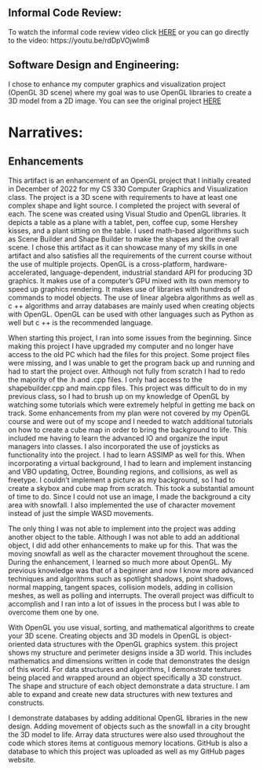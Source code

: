 <h2>Informal Code Review:</h2>
<p>To watch the informal code review video click <a href="https://youtu.be/rdDpVOjwIm8" target="_blank"> HERE</a> or you can go directly to the video: https://youtu.be/rdDpVOjwIm8 </p>

<h2>Software Design and Engineering: </h2>
<p>I chose to enhance my computer graphics and visualization project (OpenGL 3D scene) where my goal was to use OpenGL libraries to create a 3D model from a 2D image. You can see the original project <a href="https://github.com/TyannaPrince/OpenGL-enhanced-3D-scene" target="_blank"> HERE</a></p>

<h1>Narratives:</h1>
<h2>Enhancements</h2>
<p>This artifact is an enhancement of an OpenGL project that I initially created in December of 2022 for my CS 330 Computer Graphics and Visualization class. The project is a 3D scene with requirements to have at least one complex shape and light source. I completed the project with several of each. The scene was created using Visual Studio and OpenGL libraries. It depicts a table as a plane with a tablet, pen, coffee cup, some Hershey kisses, and a plant sitting on the table. I used math-based algorithms such as Scene Builder and Shape Builder to make the shapes and the overall scene. I chose this artifact as it can showcase many of my skills in one artifact and also satisfies all the requirements of the current course without the use of multiple projects. OpenGL is a cross-platform, hardware-accelerated, language-dependent, industrial standard API for producing 3D graphics. It makes use of a computer’s GPU mixed with its own memory to speed up graphics rendering. It makes use of libraries with hundreds of commands to model objects. The use of linear algebra algorithms as well as c ++ algorithms and array databases are mainly used when creating objects with OpenGL. OpenGL can be used with other languages such as Python as well but c ++ is the recommended language.</p> 
   <p>When starting this project, I ran into some issues from the beginning. Since making this project I have upgraded my computer and no longer have access to the old PC which had the files for this project. Some project files were missing, and I was unable to get the program back up and running and had to start the project over. Although not fully from scratch I had to redo the majority of the .h and .cpp files. I only had access to the shapebuilder.cpp and main.cpp files. This project was difficult to do in my previous class, so I had to brush up on my knowledge of OpenGL by watching some tutorials which were extremely helpful in getting me back on track. Some enhancements from my plan were not covered by my OpenGL course and were out of my scope and I needed to watch additional tutorials on how to create a cube map in order to bring the background to life. This included me having to learn the advanced IO and organize the input managers into classes. I also incorporated the use of joysticks as functionality into the project. I had to learn ASSIMP as well for this. When incorporating a virtual background, I had to learn and implement instancing and VBO updating, Octree, Bounding regions, and collisions, as well as freetype. I couldn’t implement a picture as my background, so I had to create a skybox and cube map from scratch. This took a substantial amount of time to do. Since I could not use an image, I made the background a city area with snowfall.  I also implemented the use of character movement instead of just the simple WASD movements.</p>
    <p> The only thing I was not able to implement into the project was adding another object to the table. Although I was not able to add an additional object, I did add other enhancements to make up for this. That was the moving snowfall as well as the character movement throughout the scene. During the enhancement, I learned so much more about OpenGL. My previous knowledge was that of a beginner and now I know more advanced techniques and algorithms such as spotlight shadows, point shadows, normal mapping, tangent spaces, collision models, adding in collision meshes, as well as polling and interrupts. The overall project was difficult to accomplish and I ran into a lot of issues in the process but I was able to overcome them one by one.</p>
    <p>With OpenGL you use visual, sorting, and mathematical algorithms to create your 3D scene. Creating objects and 3D models in OpenGL is object-oriented data structures with the OpenGL graphics system. this project shows my structure and perimeter designs inside a 3D world. This includes mathematics and dimensions written in code that demonstrates the design of this world. For data structures and algorithms, I demonstrate textures being placed and wrapped around an object specifically a 3D construct. The shape and structure of each object demonstrate a data structure. I am able to expand and create new data structures with new textures and constructs. </p>
    <p>I demonstrate databases by adding additional OpenGL libraries in the new design. Adding movement of objects such as the snowfall in a city brought the 3D model to life. Array data structures were also used throughout the code which stores items at contiguous memory locations. GitHub is also a database to which this project was uploaded as well as my GitHub pages website. </p>
    
    

